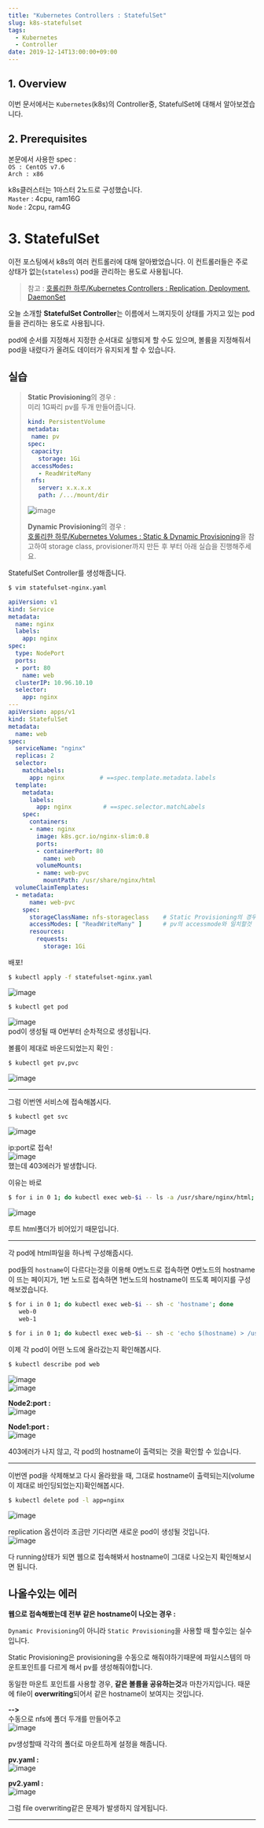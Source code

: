 ```yaml
---
title: "Kubernetes Controllers : StatefulSet"
slug: k8s-statefulset
tags:
  - Kubernetes
  - Controller
date: 2019-12-14T13:00:00+09:00
---
```


## 1. Overview
이번 문서에서는 `Kubernetes`(k8s)의 Controller중, StatefulSet에 대해서 알아보겠습니다.   

## 2. Prerequisites

본문에서 사용한 spec :  
`OS : CentOS v7.6`  
`Arch : x86`  

k8s클러스터는 1마스터 2노드로 구성했습니다.  
`Master` : 4cpu, ram16G  
`Node` : 2cpu, ram4G  

# 3. StatefulSet
이전 포스팅에서 k8s의 여러 컨트롤러에 대해 알아봤었습니다. 이 컨트롤러들은 주로 상태가 없는(`stateless`) pod을 관리하는 용도로 사용됩니다.  
> 참고 : [호롤리한 하루/Kubernetes Controllers : Replication, Deployment, DaemonSet](https://gruuuuu.github.io/cloud/k8s-controllers/)


오늘 소개할 **StatefulSet Controller**는 이름에서 느껴지듯이 상태를 가지고 있는 pod들을 관리하는 용도로 사용됩니다.  

pod에 순서를 지정해서 지정한 순서대로 실행되게 할 수도 있으며, 볼륨을 지정해줘서 pod을 내렸다가 올려도 데이터가 유지되게 할 수 있습니다.  

## 실습

> **Static Provisioning**의 경우 :  
>미리 1G짜리 pv를 두개 만들어줍니다.  
>~~~yaml
>kind: PersistentVolume
>metadata:
>  name: pv
>spec:
>  capacity:
>    storage: 1Gi
>  accessModes:
>    - ReadWriteMany
>  nfs:
>    server: x.x.x.x
>    path: /.../mount/dir
>~~~
>![image](https://user-images.githubusercontent.com/15958325/70845527-1f289300-1e93-11ea-89dd-73b201a27779.png)  
>
>**Dynamic Provisioning**의 경우 :  
>[호롤리한 하루/Kubernetes Volumes : Static & Dynamic Provisioning](https://gruuuuu.github.io/cloud/k8s-volume/#%EC%8B%A4%EC%8A%B5--dynamic-provisioning-with-nfs)을 참고하여 storage class, provisioner까지 만든 후 부터 아래 실습을 진행해주세요.  

StatefulSet Controller를 생성해줍니다.  
~~~sh
$ vim statefulset-nginx.yaml
~~~

~~~yaml
apiVersion: v1
kind: Service
metadata:
  name: nginx
  labels:
    app: nginx
spec:
  type: NodePort
  ports:
  - port: 80
    name: web
  clusterIP: 10.96.10.10
  selector:
    app: nginx
---
apiVersion: apps/v1
kind: StatefulSet
metadata:
  name: web
spec:
  serviceName: "nginx"
  replicas: 2
  selector:
    matchLabels:
      app: nginx          # ==spec.template.metadata.labels
  template:
    metadata:
      labels:
        app: nginx         # ==spec.selector.matchLabels
    spec:
      containers:
      - name: nginx
        image: k8s.gcr.io/nginx-slim:0.8
        ports:
        - containerPort: 80
          name: web
        volumeMounts:
        - name: web-pvc
          mountPath: /usr/share/nginx/html
  volumeClaimTemplates:
  - metadata:
      name: web-pvc
    spec:
      storageClassName: nfs-storageclass    # Static Provisioning의 경우에는 주석처리!
      accessModes: [ "ReadWriteMany" ]      # pv의 accessmode와 일치할것
      resources:
        requests:
          storage: 1Gi
~~~

배포!  
~~~sh
$ kubectl apply -f statefulset-nginx.yaml
~~~
![image](https://user-images.githubusercontent.com/15958325/70845644-8dba2080-1e94-11ea-8174-3b303f79d2ca.png)  

~~~sh
$ kubectl get pod
~~~
![image](https://user-images.githubusercontent.com/15958325/70845651-a0ccf080-1e94-11ea-9444-c7692b802763.png)  
pod이 생성될 때 0번부터 순차적으로 생성됩니다.  

볼륨이 제대로 바운드되었는지 확인 :  
~~~sh
$ kubectl get pv,pvc
~~~
![image](https://user-images.githubusercontent.com/15958325/70845684-e7224f80-1e94-11ea-90ca-f992d96ede0c.png)  

----
그럼 이번엔 서비스에 접속해봅시다.  
~~~sh
$ kubectl get svc
~~~
![image](https://user-images.githubusercontent.com/15958325/70845697-0620e180-1e95-11ea-9680-48969675d826.png)

ip:port로 접속!  
![image](https://user-images.githubusercontent.com/15958325/70845721-4718f600-1e95-11ea-8a87-784ba406881d.png)  
했는데 403에러가 발생합니다.  

이유는 바로 
~~~sh
$ for i in 0 1; do kubectl exec web-$i -- ls -a /usr/share/nginx/html; done
~~~
![image](https://user-images.githubusercontent.com/15958325/70845736-6ca5ff80-1e95-11ea-9582-5761663fcdc1.png)  

루트 html폴더가 비어있기 때문입니다.  

----
각 pod에 html파일을 하나씩 구성해줍시다.  

pod들의 `hostname`이 다르다는것을 이용해 0번노드로 접속하면 0번노드의 hostname이 뜨는 페이지가, 1번 노드로 접속하면 1번노드의 hostname이 뜨도록 페이지를 구성해보겠습니다.  

~~~sh
$ for i in 0 1; do kubectl exec web-$i -- sh -c 'hostname'; done
   web-0
   web-1

$ for i in 0 1; do kubectl exec web-$i -- sh -c 'echo $(hostname) > /usr/share/nginx/html/index.html'; done
~~~

이제 각 pod이 어떤 노드에 올라갔는지 확인해봅시다.  
~~~sh
$ kubectl describe pod web
~~~
![image](https://user-images.githubusercontent.com/15958325/70845973-11294100-1e98-11ea-8844-8f8149851a4b.png)  
![image](https://user-images.githubusercontent.com/15958325/70845976-138b9b00-1e98-11ea-8d13-d39c19347e17.png)  

**Node2:port :**  
![image](https://user-images.githubusercontent.com/15958325/70846007-6e24f700-1e98-11ea-9aeb-a80eda5fc82a.png)

**Node1:port :**   
![image](https://user-images.githubusercontent.com/15958325/70846017-8bf25c00-1e98-11ea-96df-8e235b56d799.png)

403에러가 나지 않고, 각 pod의 hostname이 출력되는 것을 확인할 수 있습니다.  

----
이번엔 pod을 삭제해보고 다시 올라왔을 때, 그대로 hostname이 출력되는지(volume이 제대로 바인딩되었는지)확인해봅시다.  

~~~sh 
$ kubectl delete pod -l app=nginx
~~~
![image](https://user-images.githubusercontent.com/15958325/70846069-f3a8a700-1e98-11ea-833d-69a78786b526.png)  

replication 옵션이라 조금만 기다리면 새로운 pod이 생성될 것입니다.  
![image](https://user-images.githubusercontent.com/15958325/70846076-07540d80-1e99-11ea-94ed-1065312d2ff9.png)  

다 running상태가 되면 웹으로 접속해봐서 hostname이 그대로 나오는지 확인해보시면 됩니다.  

## 나올수있는 에러
**웹으로 접속해봤는데 전부 같은 hostname이 나오는 경우 :**  

`Dynamic Provisioning`이 아니라 `Static Provisioning`을 사용할 때 할수있는 실수입니다.  

Static Provisioning은 provisioning을 수동으로 해줘야하기때문에 파일시스템의 마운트포인트를 다르게 해서 pv를 생성해줘야합니다.  

동일한 마운트 포인트를 사용할 경우, **같은 볼륨을 공유하는것**과 마찬가지입니다. 때문에 file이 **overwriting**되어서 같은 hostname이 보여지는 것입니다.  

**-->**  
수동으로 nfs에 폴더 두개를 만들어주고  
![image](https://user-images.githubusercontent.com/15958325/70846232-99a8e100-1e9a-11ea-9b7e-3d4fbeb4ccaf.png)  

pv생성할때 각각의 폴더로 마운트하게 설정을 해줍니다.  

**pv.yaml :**  
![image](https://user-images.githubusercontent.com/15958325/70846236-b9400980-1e9a-11ea-8e9b-512cd2b3ad39.png)  

**pv2.yaml :**  
![image](https://user-images.githubusercontent.com/15958325/70846243-cf4dca00-1e9a-11ea-8edd-1be30ad42de0.png)   

그럼 file overwriting같은 문제가 발생하지 않게됩니다.  

----